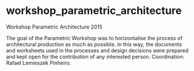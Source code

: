 # workshop_parametric_architecture
Workshop Parametric Architecture 2015


The goal of the Parametric Workshop was to horizontalise the process of architectural production as much as possible. In this way, the documents and worksheets used in the processes and design decisions were prepared and kept open for the contribution of any interested person. Coordination: Rafael Lemieszek Pinheiro.

